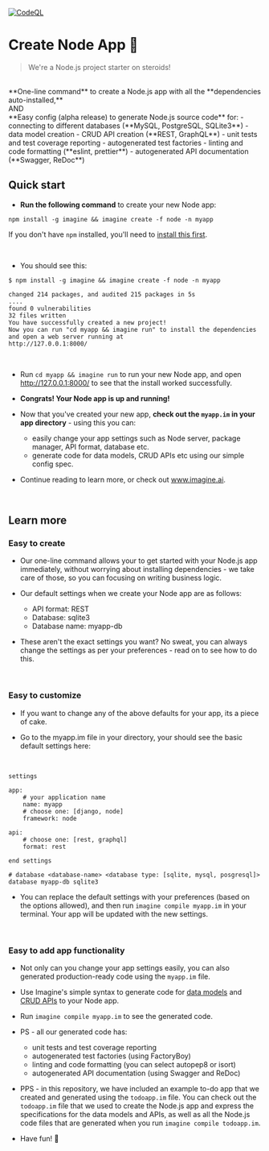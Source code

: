 [![CodeQL](https://github.com/imagineai/create-node-app/actions/workflows/codeql-analysis.yml/badge.svg)](https://github.com/imagineai/create-node-app/actions/workflows/codeql-analysis.yml)

<h1> Create Node App 💛 </h1>

> We're a Node.js project starter on steroids! 
<br/>
**One-line command** to create a Node.js app with all the **dependencies auto-installed,**
<br/>
AND
<br/>
**Easy config (alpha release) to generate Node.js source code** for:
  - connecting to different databases (**MySQL, PostgreSQL, SQLite3**)
  - data model creation
  - CRUD API creation (**REST, GraphQL**)
  - unit tests and test coverage reporting
  - autogenerated test factories
  - linting and code formatting (**eslint, prettier**)
  - autogenerated API documentation (**Swagger, ReDoc**)

<br/>

<h2> Quick start </h2>

- **Run the following command** to create your new Node app:
```
npm install -g imagine && imagine create -f node -n myapp 
```
If you don't have `npm` installed, you'll need to [install this first](https://docs.npmjs.com/cli/v7/commands/npm-install).

<br/>

- You should see this:

```
$ npm install -g imagine && imagine create -f node -n myapp 

changed 214 packages, and audited 215 packages in 5s
....
found 0 vulnerabilities
32 files written
You have successfully created a new project!
Now you can run "cd myapp && imagine run" to install the dependencies and open a web server running at
http://127.0.0.1:8000/
```
<br/>

- Run `cd myapp && imagine run` to run your new Node app, and open http://127.0.0.1:8000/ to see that the install worked successfully.

- **Congrats! Your Node app is up and running!**

- Now that you've created your new app, **check out the `myapp.im` in your app directory** - using this you can: 
  - easily change your app settings such as Node server, package manager, API format, database etc.
  - generate code for data models, CRUD APIs etc using our simple config spec. 

- Continue reading to learn more, or check out www.imagine.ai.

</br>
<h2> Learn more </h2>

<h3> Easy to create </h3>

- Our one-line command allows your to get started with your Node.js app immediately, without worrying about installing dependencies - we take care of those, so you can focusing on writing business logic. 


- Our default settings when we create your Node app are as follows: 
  - API format:             REST
  - Database:               sqlite3
  - Database name:          myapp-db

- These aren't the exact settings you want? No sweat, you can always change the settings as per your preferences - read on to see how to do this.

<br/>

<h3> Easy to customize </h3>

- If you want to change any of the above defaults for your app, its a piece of cake.

- Go to the myapp.im file in your directory, your should see the basic default settings here:

</br>

```
settings

app:
    # your application name
    name: myapp
    # choose one: [django, node]
    framework: node

api:
    # choose one: [rest, graphql]
    format: rest

end settings

# database <database-name> <database type: [sqlite, mysql, posgresql]>
database myapp-db sqlite3

```
  
- You can replace the default settings with your preferences (based on the options allowed), and then run `imagine compile myapp.im` in your terminal. Your app will be updated with the new settings.


<br/>

<h3> Easy to add app functionality </h3>

- Not only can you change your app settings easily, you can also generated production-ready code using the `myapp.im` file. 


- Use Imagine's simple syntax to generate code for [data models](https://www.imagine.ai/docs/model) and [CRUD APIs](https://www.imagine.ai/docs/api) to your Node app. 


- Run `imagine compile myapp.im` to see the generated code.

- PS - all our generated code has:
  - unit tests and test coverage reporting
  - autogenerated test factories (using FactoryBoy)
  - linting and code formatting (you can select autopep8 or isort)
  - autogenerated API documentation (using Swagger and ReDoc)

- PPS - in this repository, we have included an example to-do app that we created and generated using the `todoapp.im` file. You can check out the `todoapp.im` file that we used to create the Node.js app and express the specifications for the data models and APIs, as well as all the Node.js code files that are generated when you run `imagine compile todoapp.im`.

- Have fun! 💛
